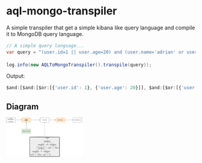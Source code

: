 # aql-mongo-transpiler

A simple transpiler that get a simple kibana like query language and compile it to MongoDB query language.

```java
// A simple query language...
var query = "(user.id=1 || user.age=20) and (user.name='adrian' or user.birth from ´1981-09-22 21:15:00´ to ´2020-01-01´)";

log.info(new AQLToMongoTranspiler().transpile(query));
```

Output:
```js
$and:[$and:[$or:[{'user.id': 1}, {'user.age': 20}]], $and:[$or:[{'user.name': 'adrian'}, {'user.birth': {$from:'1981-09-22 21:15:00', $to:'2020-01-01'}}]]]
```


## Diagram

<img src="docs/AQL.png" width=40% height=40%>
